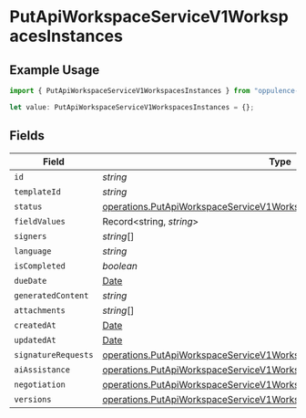 # PutApiWorkspaceServiceV1WorkspacesInstances

## Example Usage

```typescript
import { PutApiWorkspaceServiceV1WorkspacesInstances } from "oppulence-backend-sdk/models/operations";

let value: PutApiWorkspaceServiceV1WorkspacesInstances = {};
```

## Fields

| Field                                                                                                                                                              | Type                                                                                                                                                               | Required                                                                                                                                                           | Description                                                                                                                                                        |
| ------------------------------------------------------------------------------------------------------------------------------------------------------------------ | ------------------------------------------------------------------------------------------------------------------------------------------------------------------ | ------------------------------------------------------------------------------------------------------------------------------------------------------------------ | ------------------------------------------------------------------------------------------------------------------------------------------------------------------ |
| `id`                                                                                                                                                               | *string*                                                                                                                                                           | :heavy_minus_sign:                                                                                                                                                 | N/A                                                                                                                                                                |
| `templateId`                                                                                                                                                       | *string*                                                                                                                                                           | :heavy_minus_sign:                                                                                                                                                 | N/A                                                                                                                                                                |
| `status`                                                                                                                                                           | [operations.PutApiWorkspaceServiceV1WorkspacesStatus](../../models/operations/putapiworkspaceservicev1workspacesstatus.md)                                         | :heavy_minus_sign:                                                                                                                                                 | N/A                                                                                                                                                                |
| `fieldValues`                                                                                                                                                      | Record<string, *string*>                                                                                                                                           | :heavy_minus_sign:                                                                                                                                                 | N/A                                                                                                                                                                |
| `signers`                                                                                                                                                          | *string*[]                                                                                                                                                         | :heavy_minus_sign:                                                                                                                                                 | N/A                                                                                                                                                                |
| `language`                                                                                                                                                         | *string*                                                                                                                                                           | :heavy_minus_sign:                                                                                                                                                 | N/A                                                                                                                                                                |
| `isCompleted`                                                                                                                                                      | *boolean*                                                                                                                                                          | :heavy_minus_sign:                                                                                                                                                 | N/A                                                                                                                                                                |
| `dueDate`                                                                                                                                                          | [Date](https://developer.mozilla.org/en-US/docs/Web/JavaScript/Reference/Global_Objects/Date)                                                                      | :heavy_minus_sign:                                                                                                                                                 | N/A                                                                                                                                                                |
| `generatedContent`                                                                                                                                                 | *string*                                                                                                                                                           | :heavy_minus_sign:                                                                                                                                                 | N/A                                                                                                                                                                |
| `attachments`                                                                                                                                                      | *string*[]                                                                                                                                                         | :heavy_minus_sign:                                                                                                                                                 | N/A                                                                                                                                                                |
| `createdAt`                                                                                                                                                        | [Date](https://developer.mozilla.org/en-US/docs/Web/JavaScript/Reference/Global_Objects/Date)                                                                      | :heavy_minus_sign:                                                                                                                                                 | N/A                                                                                                                                                                |
| `updatedAt`                                                                                                                                                        | [Date](https://developer.mozilla.org/en-US/docs/Web/JavaScript/Reference/Global_Objects/Date)                                                                      | :heavy_minus_sign:                                                                                                                                                 | N/A                                                                                                                                                                |
| `signatureRequests`                                                                                                                                                | [operations.PutApiWorkspaceServiceV1WorkspacesSignatureRequests](../../models/operations/putapiworkspaceservicev1workspacessignaturerequests.md)[]                 | :heavy_minus_sign:                                                                                                                                                 | N/A                                                                                                                                                                |
| `aiAssistance`                                                                                                                                                     | [operations.PutApiWorkspaceServiceV1WorkspacesAiAssistance](../../models/operations/putapiworkspaceservicev1workspacesaiassistance.md)[]                           | :heavy_minus_sign:                                                                                                                                                 | N/A                                                                                                                                                                |
| `negotiation`                                                                                                                                                      | [operations.PutApiWorkspaceServiceV1WorkspacesNegotiation](../../models/operations/putapiworkspaceservicev1workspacesnegotiation.md)                               | :heavy_minus_sign:                                                                                                                                                 | N/A                                                                                                                                                                |
| `versions`                                                                                                                                                         | [operations.PutApiWorkspaceServiceV1WorkspacesWorkspacesRequestVersions](../../models/operations/putapiworkspaceservicev1workspacesworkspacesrequestversions.md)[] | :heavy_minus_sign:                                                                                                                                                 | N/A                                                                                                                                                                |